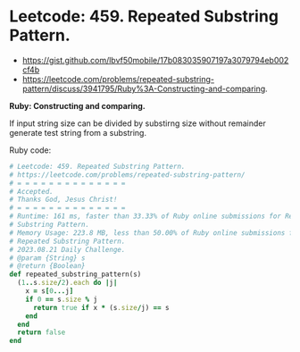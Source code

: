 # Leetcode: 459. Repeated Substring Pattern.

- https://gist.github.com/lbvf50mobile/17b083035907197a3079794eb002cf4b
- https://leetcode.com/problems/repeated-substring-pattern/discuss/3941795/Ruby%3A-Constructing-and-comparing.

**Ruby: Constructing and comparing.**

If input string size can be divided by substirng size without remainder
generate test string from a substring.

Ruby code:
```Ruby
# Leetcode: 459. Repeated Substring Pattern.
# https://leetcode.com/problems/repeated-substring-pattern/
# = = = = = = = = = = = = = =
# Accepted.
# Thanks God, Jesus Christ!
# = = = = = = = = = = = = = =
# Runtime: 161 ms, faster than 33.33% of Ruby online submissions for Repeated
# Substring Pattern.
# Memory Usage: 223.8 MB, less than 50.00% of Ruby online submissions for
# Repeated Substring Pattern.
# 2023.08.21 Daily Challenge.
# @param {String} s
# @return {Boolean}
def repeated_substring_pattern(s)
  (1..s.size/2).each do |j|
    x = s[0...j]
    if 0 == s.size % j
      return true if x * (s.size/j) == s
    end
  end
  return false
end
```
